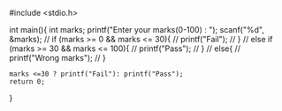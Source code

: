 #include <stdio.h>

int main(){
    int marks;
    printf("Enter your marks(0-100) : ");
    scanf("%d", &marks);
    // if (marks >= 0 && marks <= 30){
    //     printf("Fail");
    // }
    // else if (marks >= 30 && marks <= 100){
    //     printf("Pass");
    // }
    // else{
    //     printf("Wrong marks");
    // }

    marks <=30 ? printf("Fail"): printf("Pass");
    return 0;

}
